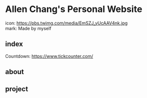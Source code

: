 # Allen Chang's Personal Website
icon: https://pbs.twimg.com/media/EmSZJ_vUcAAV4nk.jpg<br>
mark: Made by myself
## index
Countdown: https://www.tickcounter.com/
## about
## project